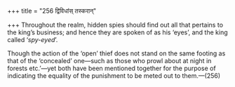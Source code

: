+++
title = "256 द्विविधांस् तस्करान्"

+++
Throughout the realm, hidden spies should find out all that pertains to
the king’s business; and hence they are spoken of as his ‘eyes’, and the
king called ‘*spy-eyed*’.

Though the action of the ‘open’ thief does not stand on the same footing
as that of the ‘concealed’ one—such as those who prowl about at night in
forests etc.’—yet both have been mentioned together for the purpose of
indicating the equality of the punishment to be meted out to them.—(256)



